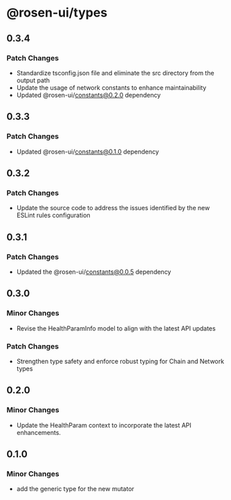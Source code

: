 # @rosen-ui/types

## 0.3.4

### Patch Changes

- Standardize tsconfig.json file and eliminate the src directory from the output path
- Update the usage of network constants to enhance maintainability
- Updated @rosen-ui/constants@0.2.0 dependency

## 0.3.3

### Patch Changes

- Updated @rosen-ui/constants@0.1.0 dependency

## 0.3.2

### Patch Changes

- Update the source code to address the issues identified by the new ESLint rules configuration

## 0.3.1

### Patch Changes

- Updated the @rosen-ui/constants@0.0.5 dependency

## 0.3.0

### Minor Changes

- Revise the HealthParamInfo model to align with the latest API updates

### Patch Changes

- Strengthen type safety and enforce robust typing for Chain and Network types

## 0.2.0

### Minor Changes

- Update the HealthParam context to incorporate the latest API enhancements.

## 0.1.0

### Minor Changes

- add the generic type for the new mutator
